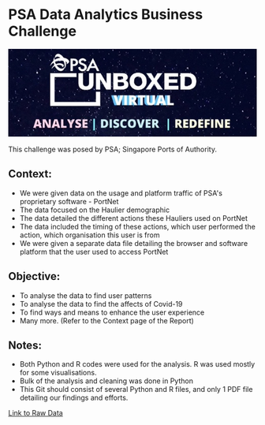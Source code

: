 # PSA Data Analytics Business Challenge

![Challenge Logo](https://github.com/jaotheboss/PSA_Data-Analytics_Business_Challenge/blob/master/Challenge_Logo.png)

This challenge was posed by PSA; Singapore Ports of Authority.

## Context:
  - We were given data on the usage and platform traffic of PSA's proprietary software - PortNet
  - The data focused on the Haulier demographic
  - The data detailed the different actions these Hauliers used on PortNet
  - The data included the timing of these actions, which user performed the action, which organisation this user is from
  - We were given a separate data file detailing the browser and software platform that the user used to access PortNet
  
## Objective:
  - To analyse the data to find user patterns
  - To analyse the data to find the affects of Covid-19
  - To find ways and means to enhance the user experience
  - Many more. (Refer to the Context page of the Report)
 
## Notes:
  - Both Python and R codes were used for the analysis. R was used mostly for some visualisations. 
  - Bulk of the analysis and cleaning was done in Python
  - This Git should consist of several Python and R files, and only 1 PDF file detailing our findings and efforts.

[Link to Raw Data](https://drive.google.com/drive/folders/1D7d2a3mL0xhK6RxShe70a_ozrS5gMiS0?usp=sharing)
